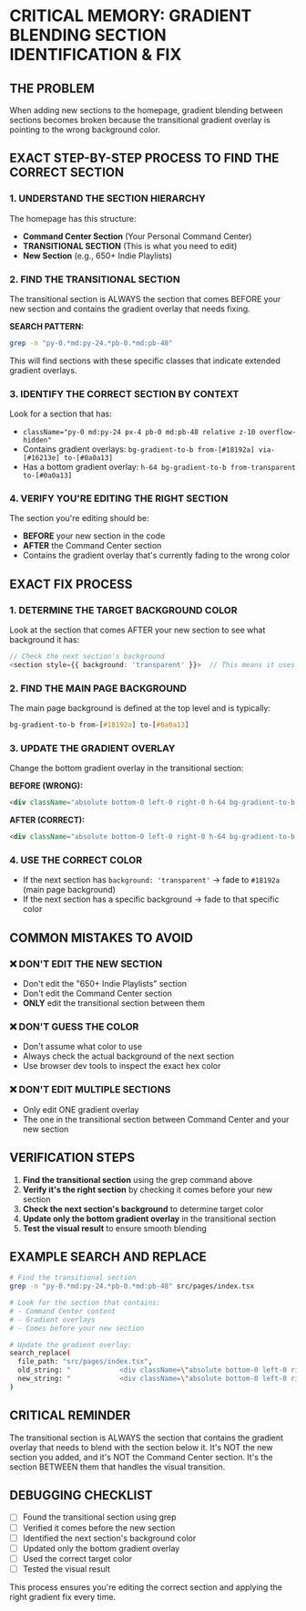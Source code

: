 # CRITICAL MEMORY: GRADIENT BLENDING SECTION IDENTIFICATION & FIX

## THE PROBLEM
When adding new sections to the homepage, gradient blending between sections becomes broken because the transitional gradient overlay is pointing to the wrong background color.

## EXACT STEP-BY-STEP PROCESS TO FIND THE CORRECT SECTION

### 1. UNDERSTAND THE SECTION HIERARCHY
The homepage has this structure:
- **Command Center Section** (Your Personal Command Center)
- **TRANSITIONAL SECTION** (This is what you need to edit)
- **New Section** (e.g., 650+ Indie Playlists)

### 2. FIND THE TRANSITIONAL SECTION
The transitional section is ALWAYS the section that comes BEFORE your new section and contains the gradient overlay that needs fixing.

**SEARCH PATTERN:**
```bash
grep -n "py-0.*md:py-24.*pb-0.*md:pb-48"
```

This will find sections with these specific classes that indicate extended gradient overlays.

### 3. IDENTIFY THE CORRECT SECTION BY CONTEXT
Look for a section that has:
- `className="py-0 md:py-24 px-4 pb-0 md:pb-48 relative z-10 overflow-hidden"`
- Contains gradient overlays: `bg-gradient-to-b from-[#18192a] via-[#16213e] to-[#0a0a13]`
- Has a bottom gradient overlay: `h-64 bg-gradient-to-b from-transparent to-[#0a0a13]`

### 4. VERIFY YOU'RE EDITING THE RIGHT SECTION
The section you're editing should be:
- **BEFORE** your new section in the code
- **AFTER** the Command Center section
- Contains the gradient overlay that's currently fading to the wrong color

## EXACT FIX PROCESS

### 1. DETERMINE THE TARGET BACKGROUND COLOR
Look at the section that comes AFTER your new section to see what background it has:

```typescript
// Check the next section's background
<section style={{ background: 'transparent' }}>  // This means it uses main page background
```

### 2. FIND THE MAIN PAGE BACKGROUND
The main page background is defined at the top level and is typically:
```css
bg-gradient-to-b from-[#18192a] to-[#0a0a13]
```

### 3. UPDATE THE GRADIENT OVERLAY
Change the bottom gradient overlay in the transitional section:

**BEFORE (WRONG):**
```html
<div className="absolute bottom-0 left-0 right-0 h-64 bg-gradient-to-b from-transparent to-[#0a0a13] -z-5"></div>
```

**AFTER (CORRECT):**
```html
<div className="absolute bottom-0 left-0 right-0 h-64 bg-gradient-to-b from-transparent to-[#18192a] -z-5"></div>
```

### 4. USE THE CORRECT COLOR
- If the next section has `background: 'transparent'` → fade to `#18192a` (main page background)
- If the next section has a specific background → fade to that specific color

## COMMON MISTAKES TO AVOID

### ❌ DON'T EDIT THE NEW SECTION
- Don't edit the "650+ Indie Playlists" section
- Don't edit the Command Center section
- **ONLY** edit the transitional section between them

### ❌ DON'T GUESS THE COLOR
- Don't assume what color to use
- Always check the actual background of the next section
- Use browser dev tools to inspect the exact hex color

### ❌ DON'T EDIT MULTIPLE SECTIONS
- Only edit ONE gradient overlay
- The one in the transitional section between Command Center and your new section

## VERIFICATION STEPS

1. **Find the transitional section** using the grep command above
2. **Verify it's the right section** by checking it comes before your new section
3. **Check the next section's background** to determine target color
4. **Update only the bottom gradient overlay** in the transitional section
5. **Test the visual result** to ensure smooth blending

## EXAMPLE SEARCH AND REPLACE

```bash
# Find the transitional section
grep -n "py-0.*md:py-24.*pb-0.*md:pb-48" src/pages/index.tsx

# Look for the section that contains:
# - Command Center content
# - Gradient overlays
# - Comes before your new section

# Update the gradient overlay:
search_replace(
  file_path: "src/pages/index.tsx",
  old_string: "            <div className=\"absolute bottom-0 left-0 right-0 h-64 bg-gradient-to-b from-transparent to-[#0a0a13] -z-5\"></div>",
  new_string: "            <div className=\"absolute bottom-0 left-0 right-0 h-64 bg-gradient-to-b from-transparent to-[#18192a] -z-5\"></div>"
)
```

## CRITICAL REMINDER
The transitional section is ALWAYS the section that contains the gradient overlay that needs to blend with the section below it. It's NOT the new section you added, and it's NOT the Command Center section. It's the section BETWEEN them that handles the visual transition.

## DEBUGGING CHECKLIST
- [ ] Found the transitional section using grep
- [ ] Verified it comes before the new section
- [ ] Identified the next section's background color
- [ ] Updated only the bottom gradient overlay
- [ ] Used the correct target color
- [ ] Tested the visual result

This process ensures you're editing the correct section and applying the right gradient fix every time. 